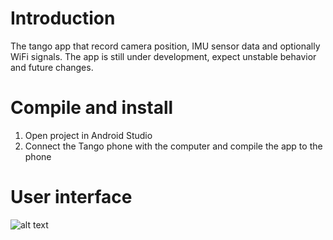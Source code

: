 # Introduction
The tango app that record camera position, IMU sensor data and optionally WiFi signals. The app is still under development, expect unstable behavior and future changes.
# Compile and install
1. Open project in Android Studio
2. Connect the Tango phone with the computer and compile the app to the phone
# User interface
![alt text](https://github.com/higerra/TangoIMURecorder/screenshot/image.png "User interface")
